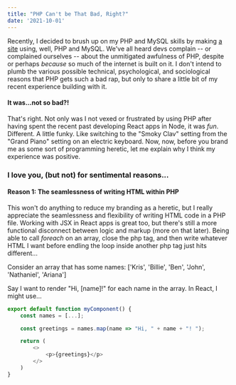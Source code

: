 ```yaml
---
title: "PHP Can't be That Bad, Right?"
date: '2021-10-01'
---
```


Recently, I decided to brush up on my PHP and MySQL skills by making [a site](https://ethancarapp.ddns.net/) using, well, PHP and MySQL. We've all heard devs complain -- or complained ourselves -- about the unmitigated awfulness of PHP, despite or perhaps *because* so much of the internet is built on it. I don't intend to plumb the various possible technical, psychological, and sociological reasons that PHP gets such a bad rap, but only to share a little bit of my recent experience building with it.

#### It was...not so bad?!

That's right. Not only was I not vexed or frustrated by using PHP after having spent the recent past developing React apps in Node, it was *fun*. Different. A little funky. Like switching to the "Smoky Clav" setting from the "Grand Piano" setting on an electric keyboard. Now, now, before you brand me as some sort of programming heretic, let me explain why I think my experience was positive.

### I love you, (but not) for sentimental reasons...

#### **Reason 1:** The seamlessness of writing HTML within PHP

This won't do anything to reduce my branding as a heretic, but I really appreciate the seamlessness and flexibility of writing HTML code in a PHP file. Working with JSX in React apps is great too, but there's still a more functional disconnect between logic and markup (more on that later). Being able to call *foreach* on an array, close the php tag, and then write whatever HTML I want before endling the loop inside another php tag just hits different...

Consider an array that has some names: \['Kris', 'Billie', 'Ben', 'John', 'Nathaniel', 'Ariana']

Say I want to render "Hi, \[name]!" for each name in the array. In React, I might use...

```javascript
export default function myComponent() {
    const names = [...];

    const greetings = names.map(name => "Hi, " + name + "! ");

    return (
        <>
            <p>{greetings}</p>
        </>
    )
}
```


